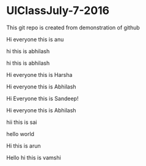 # UIClassJuly-7-2016
This git repo is created from demonstration of github




Hi everyone this is anu

hi this is abhilash


hi this is abhilash


Hi everyone this is Harsha


Hi everyone this is Abhilash


Hi Everyone this is Sandeep!

Hi everyone this is Abhilash

hii this is sai

hello world


Hi this is arun

Hello 
hi this is vamshi
